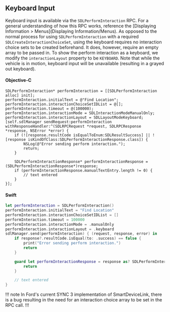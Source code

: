 ## Keyboard Input
Keyboard input is available via the `SDLPerformInteraction` RPC. For a general understanding of how this RPC works, reference the [Displaying Information > Menus](Displaying Information/Menus). As opposed to the normal process for using `SDLPerformInteraction` with a required `SDLCreateInteractionChoiceSet`, using the keyboard requires no interaction choice sets to be created beforehand. It does, however, require an empty array to be passed in. To show the perform interaction as a keyboard, we modify the `interactionLayout` property to be `KEYBOARD`. Note that while the vehicle is in motion, keyboard input will be unavailable (resulting in a grayed out keyboard).

#### Objective-C
```objc
SDLPerformInteraction* performInteraction = [[SDLPerformInteraction alloc] init];
performInteraction.initialText = @"Find Location";
performInteraction.interactionChoiceSetIDList = @[];
performInteraction.timeout = @(100000);
performInteraction.interactionMode = SDLInteractionModeManualOnly;
performInteraction.interactionLayout = SDLLayoutModeKeyboard;
[self.sdlManager sendRequest:performInteraction withResponseHandler:^(SDLRPCRequest *request, SDLRPCResponse *response, NSError *error) {
    if (![response.resultCode isEqualToEnum:SDLResultSuccess] || ![response isKindOfClass:SDLPerformInteractionResponse.class]) {
        NSLog(@"Error sending perform interaction.");
        return;
    }

    SDLPerformInteractionResponse* performInteractionResponse = (SDLPerformInteractionResponse*)response;
    if (performInteractionResponse.manualTextEntry.length != 0) {
        // text entered
    }
}];
```

#### Swift
```swift
let performInteraction = SDLPerformInteraction()
performInteraction.initialText = "Find Location"
performInteraction.interactionChoiceSetIDList = []
performInteraction.timeout = 100000
performInteraction.interactionMode = .manualOnly
performInteraction.interactionLayout = .keyboard
sdlManager.send(performInteraction) { (request, response, error) in
    if response?.resultCode.isEqual(to: .success) == false {
        print("Error sending perform interaction.")
        return
    }

    guard let performInteractionResponse = response as? SDLPerformInteractionResponse, let textEntry = performInteractionResponse.manualTextEntry else {
        return
    }

    // text entered
}
```

!!! note
In Ford's current SYNC 3 implementation of SmartDeviceLink, there is a bug resulting in the need for an interaction choice array to be set in the RPC call.
!!!